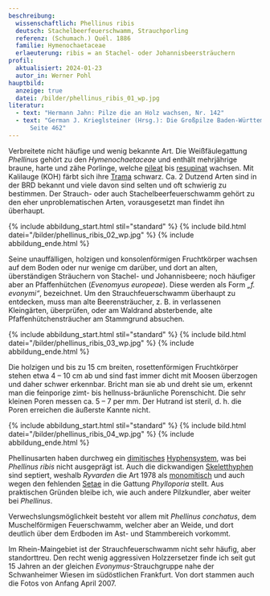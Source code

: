 ```yaml
---
beschreibung:
  wissenschaftlich: Phellinus ribis
  deutsch: Stachelbeerfeuerschwamm, Strauchporling
  referenz: (Schumach.) Quél. 1886
  familie: Hymenochaetaceae
  erlaeuterung: ribis = an Stachel- oder Johannisbeersträuchern
profil:
  aktualisiert: 2024-01-23
  autor_in: Werner Pohl
hauptbild:
  anzeige: true
  datei: /bilder/phellinus_ribis_01_wp.jpg
literatur:
  - text: "Hermann Jahn: Pilze die an Holz wachsen, Nr. 142"
  - text: "German J. Krieglsteiner (Hrsg.): Die Großpilze Baden-Württembergs Band 1,
      Seite 462"
---
```

Verbreitete nicht häufige und wenig bekannte Art. Die Weißfäulegattung *Phellinus* gehört zu den *Hymenochaetaceae* und enthält mehrjährige braune, harte und zähe Porlinge, welche [pileat](pileat "Glossar") bis [resupinat](resupinat "Glossar") wachsen. Mit Kalilauge (KOH) färbt sich ihre [Trama](Trama "Glossar") schwarz. Ca. 2 Dutzend Arten sind in der BRD bekannt und viele davon sind selten und oft schwierig zu bestimmen. Der Strauch- oder auch Stachelbeerfeuerschwamm gehört zu den eher unproblematischen Arten, vorausgesetzt man findet ihn überhaupt.

{% include abbildung_start.html stil="standard" %}
{% include bild.html datei="/bilder/phellinus_ribis_02_wp.jpg" %}
{% include abbildung_ende.html %}

Seine unauffälligen, holzigen und konsolenförmigen Fruchtkörper wachsen auf dem Boden oder nur wenige cm darüber, und dort an alten, überständigen Sträuchern von Stachel- und Johannisbeere; noch häufiger aber an Pfaffenhütchen (*Evenomyus europeae*). Diese werden als Form *„f. evonymi“*, bezeichnet. Um den Strauchfeuerschwamm überhaupt zu entdecken, muss man alte Beerensträucher, z. B. in verlassenen Kleingärten, überprüfen, oder am Waldrand absterbende, alte Pfaffenhütchensträucher am Stammgrund absuchen.

{% include abbildung_start.html stil="standard" %}
{% include bild.html datei="/bilder/phellinus_ribis_03_wp.jpg" %}
{% include abbildung_ende.html %}

Die holzigen und bis zu 15 cm breiten, rosettenförmigen Fruchtkörper stehen etwa 4 – 10 cm ab und sind fast immer dicht mit Moosen überzogen und daher schwer erkennbar. Bricht man sie ab und dreht sie um, erkennt man die feinporige zimt- bis hellnuss-bräunliche Porenschicht. Die sehr kleinen Poren messen ca. 5 – 7 per mm. Der Hutrand ist steril, d. h. die Poren erreichen die äußerste Kannte nicht.

{% include abbildung_start.html stil="standard" %}
{% include bild.html datei="/bilder/phellinus_ribis_04_wp.jpg" %}
{% include abbildung_ende.html %}

Phellinusarten haben durchweg ein [dimitisches](dimitisch "Glossar") [Hyphensystem](Hyphen "Glossar"), was bei *Phellinus ribis* nicht ausgeprägt ist. Auch die dickwandigen [Skeletthyphen](Skeletthyphen "Glossar") sind septiert, weshalb *Ryvarden* die Art 1978 als [monomitisch](monomitisch "Glossar") und auch wegen den fehlenden [Setae](Seten "Glossar") in die Gattung *Phylloporia* stellt. Aus praktischen Gründen bleibe ich, wie auch andere Pilzkundler, aber weiter bei *Phellinus*.

Verwechslungsmöglichkeit besteht vor allem mit *Phellinus conchatus*, dem Muschelförmigen Feuerschwamm, welcher aber an Weide, und dort deutlich über dem Erdboden im Ast- und Stammbereich vorkommt.

Im Rhein-Maingebiet ist der Strauchfeuerschwamm nicht sehr häufig, aber standorttreu. Den recht wenig aggressiven Holzzersetzer finde ich seit gut 15 Jahren an der gleichen *Evonymus*-Strauchgruppe nahe der Schwanheimer Wiesen im südöstlichen Frankfurt. Von dort stammen auch die Fotos von Anfang April 2007.